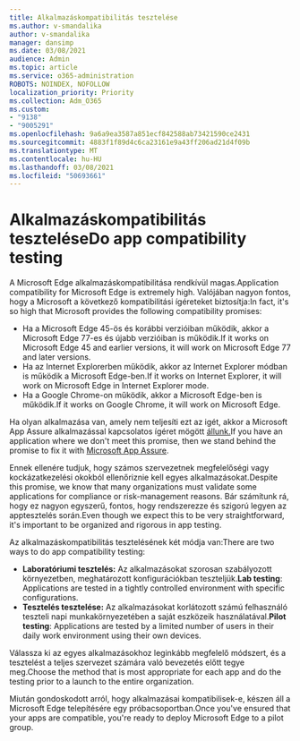 ```yaml
---
title: Alkalmazáskompatibilitás tesztelése
ms.author: v-smandalika
author: v-smandalika
manager: dansimp
ms.date: 03/08/2021
audience: Admin
ms.topic: article
ms.service: o365-administration
ROBOTS: NOINDEX, NOFOLLOW
localization_priority: Priority
ms.collection: Adm_O365
ms.custom:
- "9138"
- "9005291"
ms.openlocfilehash: 9a6a9ea3587a851ecf842588ab73421590ce2431
ms.sourcegitcommit: 4883f1f89d4c6ca23161e9a43ff206ad21d4f09b
ms.translationtype: MT
ms.contentlocale: hu-HU
ms.lasthandoff: 03/08/2021
ms.locfileid: "50693661"
---
```

# <a name="do-app-compatibility-testing"></a><span data-ttu-id="cecb7-102">Alkalmazáskompatibilitás tesztelése</span><span class="sxs-lookup"><span data-stu-id="cecb7-102">Do app compatibility testing</span></span>

<span data-ttu-id="cecb7-103">A Microsoft Edge alkalmazáskompatibilitása rendkívül magas.</span><span class="sxs-lookup"><span data-stu-id="cecb7-103">Application compatibility for Microsoft Edge is extremely high.</span></span> <span data-ttu-id="cecb7-104">Valójában nagyon fontos, hogy a Microsoft a következő kompatibilitási ígéreteket biztosítja:</span><span class="sxs-lookup"><span data-stu-id="cecb7-104">In fact, it's so high that Microsoft provides the following compatibility promises:</span></span>
- <span data-ttu-id="cecb7-105">Ha a Microsoft Edge 45-ös és korábbi verzióiban működik, akkor a Microsoft Edge 77-es és újabb verzióiban is működik.</span><span class="sxs-lookup"><span data-stu-id="cecb7-105">If it works on Microsoft Edge 45 and earlier versions, it will work on Microsoft Edge 77 and later versions.</span></span>
- <span data-ttu-id="cecb7-106">Ha az Internet Explorerben működik, akkor az Internet Explorer módban is működik a Microsoft Edge-ben.</span><span class="sxs-lookup"><span data-stu-id="cecb7-106">If it works on Internet Explorer, it will work on Microsoft Edge in Internet Explorer mode.</span></span>
- <span data-ttu-id="cecb7-107">Ha a Google Chrome-on működik, akkor a Microsoft Edge-ben is működik.</span><span class="sxs-lookup"><span data-stu-id="cecb7-107">If it works on Google Chrome, it will work on Microsoft Edge.</span></span>

<span data-ttu-id="cecb7-108">Ha olyan alkalmazása van, amely nem teljesíti ezt az igét, akkor a Microsoft App Assure alkalmazással kapcsolatos ígéret mögött [állunk.](https://www.microsoft.com/fasttrack/microsoft-365/app-assure)</span><span class="sxs-lookup"><span data-stu-id="cecb7-108">If you have an application where we don't meet this promise, then we stand behind the promise to fix it with [Microsoft App Assure](https://www.microsoft.com/fasttrack/microsoft-365/app-assure).</span></span>

<span data-ttu-id="cecb7-109">Ennek ellenére tudjuk, hogy számos szervezetnek megfelelőségi vagy kockázatkezelési okokból ellenőriznie kell egyes alkalmazásokat.</span><span class="sxs-lookup"><span data-stu-id="cecb7-109">Despite this promise, we know that many organizations must validate some applications for compliance or risk-management reasons.</span></span> <span data-ttu-id="cecb7-110">Bár számítunk rá, hogy ez nagyon egyszerű, fontos, hogy rendszerezze és szigorú legyen az apptesztelés során.</span><span class="sxs-lookup"><span data-stu-id="cecb7-110">Even though we expect this to be very straightforward, it's important to be organized and rigorous in app testing.</span></span>

<span data-ttu-id="cecb7-111">Az alkalmazáskompatibilitás tesztelésének két módja van:</span><span class="sxs-lookup"><span data-stu-id="cecb7-111">There are two ways to do app compatibility testing:</span></span>

- <span data-ttu-id="cecb7-112">**Laboratóriumi tesztelés:** Az alkalmazásokat szorosan szabályozott környezetben, meghatározott konfigurációkban teszteljük.</span><span class="sxs-lookup"><span data-stu-id="cecb7-112">**Lab testing**: Applications are tested in a tightly controlled environment with specific configurations.</span></span>
- <span data-ttu-id="cecb7-113">**Tesztelés tesztelése:** Az alkalmazásokat korlátozott számú felhasználó teszteli napi munkakörnyezetében a saját eszközeik használatával.</span><span class="sxs-lookup"><span data-stu-id="cecb7-113">**Pilot testing**: Applications are tested by a limited number of users in their daily work environment using their own devices.</span></span>

<span data-ttu-id="cecb7-114">Válassza ki az egyes alkalmazásokhoz leginkább megfelelő módszert, és a tesztelést a teljes szervezet számára való bevezetés előtt tegye meg.</span><span class="sxs-lookup"><span data-stu-id="cecb7-114">Choose the method that is most appropriate for each app and do the testing prior to a launch to the entire organization.</span></span>

<span data-ttu-id="cecb7-115">Miután gondoskodott arról, hogy alkalmazásai kompatibilisek-e, készen áll a Microsoft Edge telepítésére egy próbacsoportban.</span><span class="sxs-lookup"><span data-stu-id="cecb7-115">Once you've ensured that your apps are compatible, you're ready to deploy Microsoft Edge to a pilot group.</span></span>
